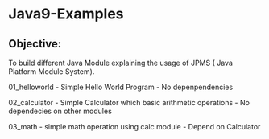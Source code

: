 # Java9-Examples

## Objective:
To build different Java Module explaining the usage of JPMS ( Java Platform Module System).

01_helloworld - Simple Hello World Program
    - No depenpendencies
    
02_calculator - Simple Calculator which basic arithmetic operations
    - No dependecies on other modules
    
03_math - simple math operation using calc module
    - Depend on Calculator

